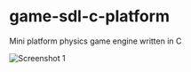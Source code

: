 game-sdl-c-platform
===================

Mini platform physics game engine written in C


![Screenshot 1](https://raw.github.com/rvion/game-sdl-c-platform/master/screenshot.png "Screenshot 1")
